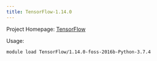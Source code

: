 ```yaml
---
title: TensorFlow-1.14.0
---
```



Project Homepage: [TensorFlow](https://www.tensorflow.org/)

Usage:
```
module load TensorFlow/1.14.0-foss-2016b-Python-3.7.4
```
